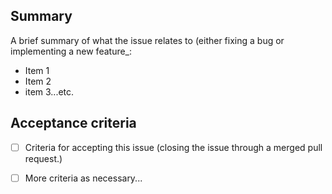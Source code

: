 ## Summary

A brief summary of what the issue relates to (either fixing a bug or implementing a new feature_:
- Item 1
- Item 2
- item 3...etc.

## Acceptance criteria

+ [ ] Criteria for accepting this issue (closing the issue through a merged pull request.)
+ [ ] More criteria as necessary...

